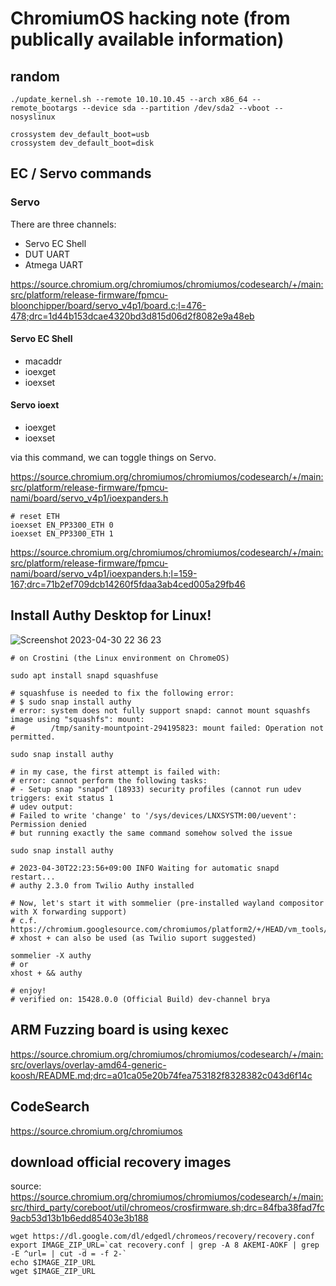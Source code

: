 # ChromiumOS hacking note (from publically available information)

## random
```
./update_kernel.sh --remote 10.10.10.45 --arch x86_64 --remote_bootargs --device sda --partition /dev/sda2 --vboot --nosyslinux

crossystem dev_default_boot=usb
crossystem dev_default_boot=disk
```

## EC / Servo commands

### Servo

There are three channels:
- Servo EC Shell
- DUT UART
- Atmega UART

https://source.chromium.org/chromiumos/chromiumos/codesearch/+/main:src/platform/release-firmware/fpmcu-bloonchipper/board/servo_v4p1/board.c;l=476-478;drc=1d44b153dcae4320bd3d815d06d2f8082e9a48eb

#### Servo EC Shell
- macaddr
- ioexget
- ioexset

#### Servo ioext
- ioexget
- ioexset

via this command, we can toggle things on Servo.

https://source.chromium.org/chromiumos/chromiumos/codesearch/+/main:src/platform/release-firmware/fpmcu-nami/board/servo_v4p1/ioexpanders.h

```
# reset ETH
ioexset EN_PP3300_ETH 0
ioexset EN_PP3300_ETH 1
```
https://source.chromium.org/chromiumos/chromiumos/codesearch/+/main:src/platform/release-firmware/fpmcu-nami/board/servo_v4p1/ioexpanders.h;l=159-167;drc=71b2ef709dcb14260f5fdaa3ab4ced005a29fb46



## Install Authy Desktop for Linux!

![Screenshot 2023-04-30 22 36 23](https://user-images.githubusercontent.com/10512779/235356396-30449e9c-971a-47ce-9913-599b6a78439f.png)

```
# on Crostini (the Linux environment on ChromeOS)

sudo apt install snapd squashfuse

# squashfuse is needed to fix the following error:
# $ sudo snap install authy
# error: system does not fully support snapd: cannot mount squashfs image using "squashfs": mount:
#        /tmp/sanity-mountpoint-294195823: mount failed: Operation not permitted.

sudo snap install authy

# in my case, the first attempt is failed with:
# error: cannot perform the following tasks:
# - Setup snap "snapd" (18933) security profiles (cannot run udev triggers: exit status 1
# udev output:
# Failed to write 'change' to '/sys/devices/LNXSYSTM:00/uevent': Permission denied
# but running exactly the same command somehow solved the issue

sudo snap install authy

# 2023-04-30T22:23:56+09:00 INFO Waiting for automatic snapd restart...
# authy 2.3.0 from Twilio Authy installed

# Now, let's start it with sommelier (pre-installed wayland compositor with X forwarding support)
# c.f. https://chromium.googlesource.com/chromiumos/platform2/+/HEAD/vm_tools/sommelier/README.md
# xhost + can also be used (as Twilio suport suggested)

sommelier -X authy
# or
xhost + && authy

# enjoy!
# verified on: 15428.0.0 (Official Build) dev-channel brya
```

## ARM Fuzzing board is using kexec
https://source.chromium.org/chromiumos/chromiumos/codesearch/+/main:src/overlays/overlay-amd64-generic-koosh/README.md;drc=a01ca05e20b74fea753182f8328382c043d6f14c

## CodeSearch
https://source.chromium.org/chromiumos

## download official recovery images
source: https://source.chromium.org/chromiumos/chromiumos/codesearch/+/main:src/third_party/coreboot/util/chromeos/crosfirmware.sh;drc=84fba38fad7fc9acb53d13b1b6edd85403e3b188
```
wget https://dl.google.com/dl/edgedl/chromeos/recovery/recovery.conf
export IMAGE_ZIP_URL=`cat recovery.conf | grep -A 8 AKEMI-AOKF | grep -E ^url= | cut -d = -f 2-`
echo $IMAGE_ZIP_URL
wget $IMAGE_ZIP_URL
```
